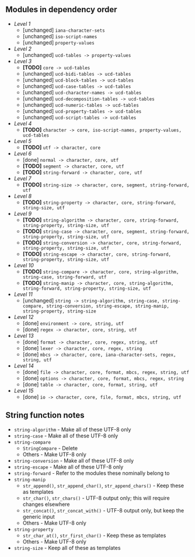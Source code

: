## Modules in dependency order ##

* _Level 1_
    * [unchanged] `iana-character-sets`
    * [unchanged] `iso-script-names`
    * [unchanged] `property-values`
* _Level 2_
    * [unchanged] `ucd-tables -> property-values`
* _Level 3_
    * **[TODO]** `core -> ucd-tables`
    * [unchanged] `ucd-bidi-tables -> ucd-tables`
    * [unchanged] `ucd-block-tables -> ucd-tables`
    * [unchanged] `ucd-case-tables -> ucd-tables`
    * [unchanged] `ucd-character-names -> ucd-tables`
    * [unchanged] `ucd-decomposition-tables -> ucd-tables`
    * [unchanged] `ucd-numeric-tables -> ucd-tables`
    * [unchanged] `ucd-property-tables -> ucd-tables`
    * [unchanged] `ucd-script-tables -> ucd-tables`
* _Level 4_
    * **[TODO]** `character -> core, iso-script-names, property-values, ucd-tables`
* _Level 5_
    * **[TODO]** `utf -> character, core`
* _Level 6_
    * [done] `normal -> character, core, utf`
    * **[TODO]** `segment -> character, core, utf`
    * **[TODO]** `string-forward -> character, core, utf`
* _Level 7_
    * **[TODO]** `string-size -> character, core, segment, string-forward, utf`
* _Level 8_
    * **[TODO]** `string-property -> character, core, string-forward, string-size, utf`
* _Level 9_
    * **[TODO]** `string-algorithm -> character, core, string-forward, string-property, string-size, utf`
    * **[TODO]** `string-case -> character, core, segment, string-forward, string-property, string-size, utf`
    * **[TODO]** `string-conversion -> character, core, string-forward, string-property, string-size, utf`
    * **[TODO]** `string-escape -> character, core, string-forward, string-property, string-size, utf`
* _Level 10_
    * **[TODO]** `string-compare -> character, core, string-algorithm, string-case, string-forward, utf`
    * **[TODO]** `string-manip -> character, core, string-algorithm, string-forward, string-property, string-size, utf`
* _Level 11_
    * [unchanged] `string -> string-algorithm, string-case, string-compare, string-conversion, string-escape, string-manip, string-property, string-size`
* _Level 12_
    * [done] `environment -> core, string, utf`
    * [done] `regex -> character, core, string, utf`
* _Level 13_
    * [done] `format -> character, core, regex, string, utf`
    * [done] `lexer -> character, core, regex, string`
    * [done] `mbcs -> character, core, iana-character-sets, regex, string, utf`
* _Level 14_
    * [done] `file -> character, core, format, mbcs, regex, string, utf`
    * [done] `options -> character, core, format, mbcs, regex, string`
    * [done] `table -> character, core, format, string, utf`
* _Level 15_
    * [done] `io -> character, core, file, format, mbcs, string, utf`

## String function notes ##

* `string-algorithm` - Make all of these UTF-8 only
* `string-case` - Make all of these UTF-8 only
* `string-compare`
    * `StringCompare` - Delete
    * Others - Make UTF-8 only
* `string-conversion` - Make all of these UTF-8 only
* `string-escape` - Make all of these UTF-8 only
* `string-forward` - Refer to the modules these nominally belong to
* `string-manip`
    * `str_append()`, `str_append_char()`, `str_append_chars()` - Keep these as templates
    * `str_char()`, `str_chars()` - UTF-8 output only; this will require changes elsewhere
    * `str_concat()`, `str_concat_with()` - UTF-8 output only, but keep the generic input
    * Others - Make UTF-8 only
* `string-property`
    * `str_char_at()`, `str_first_char()` - Keep these as templates
    * Others - Make UTF-8 only
* `string-size` - Keep all of these as templates
